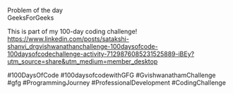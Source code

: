Problem of the day 
<br>
GeeksForGeeks 
<br>

This is part of my 100-day coding challenge! <br>
https://www.linkedin.com/posts/satakshi-shanvi_drgvishwanathanchallenge-100daysofcode-100daysofcodechallenge-activity-7129876085231525889-iBEy?utm_source=share&utm_medium=member_desktop


#100DaysOfCode #100daysofcodewithGFG #GvishwanathamChallenge #gfg #ProgrammingJourney #ProfessionalDevelopment #CodingChallenge
